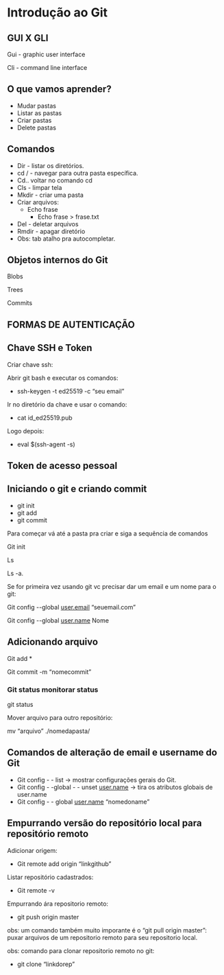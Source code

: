 # Introdução ao Git

## GUI X GLI

Gui - graphic user interface

Cli - command line interface 

## O que vamos aprender?

- Mudar pastas
- Listar as pastas
- Criar pastas
- Delete pastas

## Comandos

- Dir - listar os diretórios.
- cd / - navegar para outra pasta específica.
- Cd.. voltar no comando cd
- Cls - limpar tela
- Mkdir - criar uma pasta
- Criar arquivos:
    - Echo frase
        - Echo frase > frase.txt
- Del - deletar arquivos
- Rmdir - apagar diretório
- Obs: tab atalho pra autocompletar.

## Objetos internos do Git

Blobs

Trees

Commits 

## FORMAS DE AUTENTICAÇÃO

## Chave SSH e Token

Criar chave ssh: 

Abrir git bash e executar os comandos:

- ssh-keygen -t ed25519 -c “seu email”

Ir no diretório da chave e usar o comando:

- cat id_ed25519.pub

Logo depois:

- eval $(ssh-agent -s)

## Token de acesso pessoal

## Iniciando o git e criando commit

- git init
- git add
- git commit

Para começar vá até a pasta pra criar e siga a sequência de comandos 

Git init

Ls

Ls -a.

Se for primeira vez usando git vc precisar dar um email e um nome para o git:

Git config --global [user.email](http://user.email) “seuemail.com”

Git config --global [user.name](http://user.name) Nome

## Adicionando arquivo

Git add *

Git commit -m “nomecommit”

### Git status monitorar status

git status 

Mover arquivo para outro repositório:

mv “arquivo” ./nomedapasta/

## Comandos de alteração de email e username do Git

- Git config - - list → mostrar configurações gerais do Git.
- Git config - -global - - unset [user.name](http://user.name) → tira os atributos globais de user.name
- Git config - - global [user.name](http://user.name) “nomedoname”

## Empurrando versão do repositório local para repositório remoto

Adicionar origem:

- Git remote add origin “linkgithub”

Listar repositório cadastrados:

- Git remote -v

Empurrando ára repositorio remoto:

- git push origin master

obs: um comando também muito imporante é o “git pull origin master”: puxar arquivos de um repositorio remoto para seu repositorio local.

obs: comando para clonar repositorio remoto no git:

- git clone “linkdorep”
